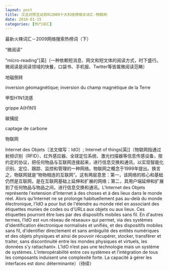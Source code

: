 ```yaml
---
layout: post
title: 汉法对照互动百科2009十大科技榜相关词汇-物联网
date: 2010-01-15
categories: [热门词汇]  
---
```


最新火辣词汇－2009网络搜索热榜词（下）

“微阅读"

"micro-reading"[英]〔一种依赖短消息、网文和短文体的阅读方式，时下盛行。微阅读是阅读领域的快餐，口袋书、手机报、Twitter等皆属微阅读范畴〕

地磁倒转

inversion géomagnétique; inversion du champ magnétique de la Terre

甲型H1N1流感

grippe A(H1N1)

碳捕捉

captage de carbone

物联网

Internet des Objets〔法文缩写：IdO〕; Internet of things[英]]〔物联网指通过射频识别（RFID）、红外感应器、全球定位系统、激光扫描器等信息传感设备，按约定的协议，把任何物品与互联网连接起来，进行信息交换和通讯，以实现智能化识别、定位、跟踪、监控和管理的一种网络。物联网之概念于1999年提出。换言之，物联网就是“物物相连的互联网”。这有两层意思：第一，该网络的核心和基础仍然是互联网，是在互联网基础上延伸和扩展的网络；第二，其用户端延伸和扩展到了任何物品与物品之间，进行信息交换和通讯。L'Internet des Objets représente l'extension d'Internet à des choses et à des lieux dans le monde réel. Alors qu'Internet ne se prolonge habituellement pas au-delà du monde électronique, l'IdO a pour but de l'étendre au monde réel en associant des étiquettes munies de codes ou d'URLs aux objets ou aux lieux. Ces étiquettes pourront être lues par des dispositifs mobiles sans fil. En d'autres termes, l’IdO est «un réseau de réseaux» qui permet, via des systèmes d’identification électronique normalisés et unifiés, et des dispositifs mobiles sans fil, d'identifier directement et sans ambiguïté des entités numériques et des objets physiques et ainsi de pouvoir récupérer, stocker, transférer et traiter, sans discontinuité entre les mondes physiques et virtuels, les données s’y rattachant». L’IdO n’est pas une technologie mais un système de systèmes. L’interopérabilité entre ces systèmes et l’intégration de tous les composants induisent une complexité forte. La capacité à gérer les interfaces est donc déterminante〕（待续）
